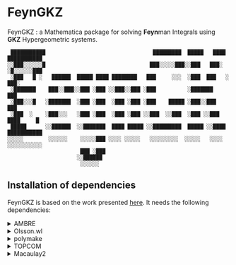 # FeynGKZ
FeynGKZ : a Mathematica package for solving **Feyn**man Integrals using **GKZ** Hypergeometric systems.

```
 ███████████                                  █████████  █████   ████ ███████████
░░███░░░░░░█                                 ███░░░░░███░░███   ███░ ░█░░░░░░███ 
 ░███   █ ░   ██████  █████ ████ ████████   ███     ░░░  ░███  ███   ░     ███░  
 ░███████    ███░░███░░███ ░███ ░░███░░███ ░███          ░███████         ███    
 ░███░░░█   ░███████  ░███ ░███  ░███ ░███ ░███    █████ ░███░░███       ███     
 ░███  ░    ░███░░░   ░███ ░███  ░███ ░███ ░░███  ░░███  ░███ ░░███    ████     █
 █████      ░░██████  ░░███████  ████ █████ ░░█████████  █████ ░░████ ███████████
░░░░░        ░░░░░░    ░░░░░███ ░░░░ ░░░░░   ░░░░░░░░░  ░░░░░   ░░░░ ░░░░░░░░░░░ 
                       ███ ░███                                                  
                      ░░██████                                                   
                       ░░░░░░                                                    
```

## Installation of dependencies

FeynGKZ is based on the work presented [here](https://www.sciencedirect.com/science/article/abs/pii/S0010465523000449). It needs the following dependencies:

<details>
  <summary> AMBRE </summary>
  
  1. Software site: [here](https://jgluza.us.edu.pl/ambre/), or right click and "Save link as" [file](http://us.edu.pl/~gluza/ambre/packages/AMBREv2.1.1.m).
  2. Version used: 2.1.1 
  3. Installation instructions:  
	Move this package to the directory containing FeynGKZ.wl. In Mathematica, this directory is specified by the global variable `FeynGKZPath`.
</details>

<details>
  <summary> Olsson.wl </summary>
  
  1. Software site: available as ancillary files from [here](https://arxiv.org/abs/2201.01189)
  2. Version used: N/A
  3. Installation instructions:  
	Move this package to the directory containing FeynGKZ.wl. In Mathematica, this directory is specified by the global variable `FeynGKZPath`.
</details>
 
<details>
  <summary> polymake </summary>
  
  1. Software site: [here](https://polymake.org/doku.php)
  2. Version used: 4.6
  3. Installation instructions:  
    On a Linux system, it is usually sufficient to do the following:  
    <pre>
    $ sudo apt-get install polymake
    </pre>
    Further installation instructions have been provided on the polymake website. 
</details>

<details>
  <summary> TOPCOM </summary>
  
  1. Software site: [here](https://www.wm.uni-bayreuth.de/de/team/rambau_joerg/TOPCOM/index.html)
  2. Version used: 0.17.8
  3. Installation instructions:
	
  * On Linux:  
	<pre>
	$ sudo apt-get install -y build-essential wget libgmp-dev libcdd-dev m4
	$ mkdir topcom && cd topcom && mkdir source && mkdir install
	$ cd install && export topcompath=$PWD && cd ..
	$ cd source && wget https://www.wm.uni-bayreuth.de/de/team/rambau_joerg/TOPCOM-Downloads/TOPCOM-0_17_8.tgz
	$ tar -xzf TOPCOM-0_17_8.tgz && cd topcom-0.17.8
	$ ./configure --prefix=$topcompath && make -j4 && make install
	</pre>
	After this, the `bin`, `lib` and `include` folders for TOPCOM could be found under `topcompath`. The paths to these folders could be prepended to the environment variables `PATH`, `LD_LIBRARY_PATH` and `CPATH` in the `~/.bashrc` file, so as to ensure that TOPCOM executables such as `points2triangs` or `points2ntriangs` could be called from any directory using the login-shell, as long as a single-user installation is concerned. 
	
  * On MacOS:  
	  First, install `brew` from [homebrew](https://brew.sh/). After that, one can follow the same set of steps as given for Linux, with the difference being     only in the very first step:
  	<pre>
  	% brew install gcc cddlib gmp m4
  	</pre>
    The rest of the steps are again similar to those for Linux, including the names of the environment variables, with the difference being that in most modern Macs, the default login-shell is not `bash` but rather `zsh`. So the paths need to be set in the `~/.zshrc` file, accordingly.

4. Further comments:  
In case one faces complications regarding installing TOPCOM on their system, they may use a minimal docker build of the same. The image is available [here](https://hub.docker.com/r/sudeepan/topcom), with the corresponding dockerfile being accessible from [here](https://github.com/sudeepan/topcom). One may follow the set of instructions provided in the latter to run this image in a container, and to subsequently rename this container.

</details>

<details>
  <summary> Macaulay2 </summary>
  
  1. Software site: [here](http://www2.macaulay2.com/Macaulay2/)
  2. Version used: 1.20
  3. Installation instructions:  
    On a Linux system, it is usually sufficient to do the following:  
    <pre>
    $ sudo add-apt-repository ppa:macaulay2/macaulay2
    $ sudo apt install macaulay2
    </pre>
    Further installation instructions have been provided on the Macaulay2 website. 
</details>
